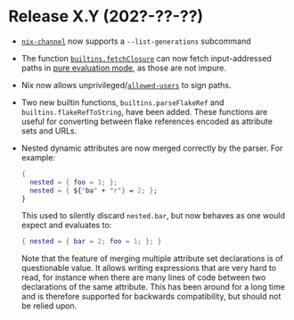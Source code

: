 # Release X.Y (202?-??-??)

- [`nix-channel`](../command-ref/nix-channel.md) now supports a `--list-generations` subcommand

* The function [`builtins.fetchClosure`](../language/builtins.md#builtins-fetchClosure) can now fetch input-addressed paths in [pure evaluation mode](../command-ref/conf-file.md#conf-pure-eval), as those are not impure.

- Nix now allows unprivileged/[`allowed-users`](../command-ref/conf-file.md#conf-allowed-users) to sign paths.

- Two new builtin functions, `builtins.parseFlakeRef` and `builtins.flakeRefToString`, have been added.
  These functions are useful for converting between flake references encoded
  as attribute sets and URLs.

- Nested dynamic attributes are now merged correctly by the parser. For example:

  ```nix
  {
    nested = { foo = 1; };
    nested = { ${"ba" + "r"} = 2; };
  }
  ```

  This used to silently discard `nested.bar`, but now behaves as one would expect and evaluates to:

  ```nix
  { nested = { bar = 2; foo = 1; }; }
  ```

  Note that the feature of merging multiple attribute set declarations is of questionable value.
  It allows writing expressions that are very hard to read, for instance when there are many lines of code between two declarations of the same attribute.
  This has been around for a long time and is therefore supported for backwards compatibility, but should not be relied upon.
